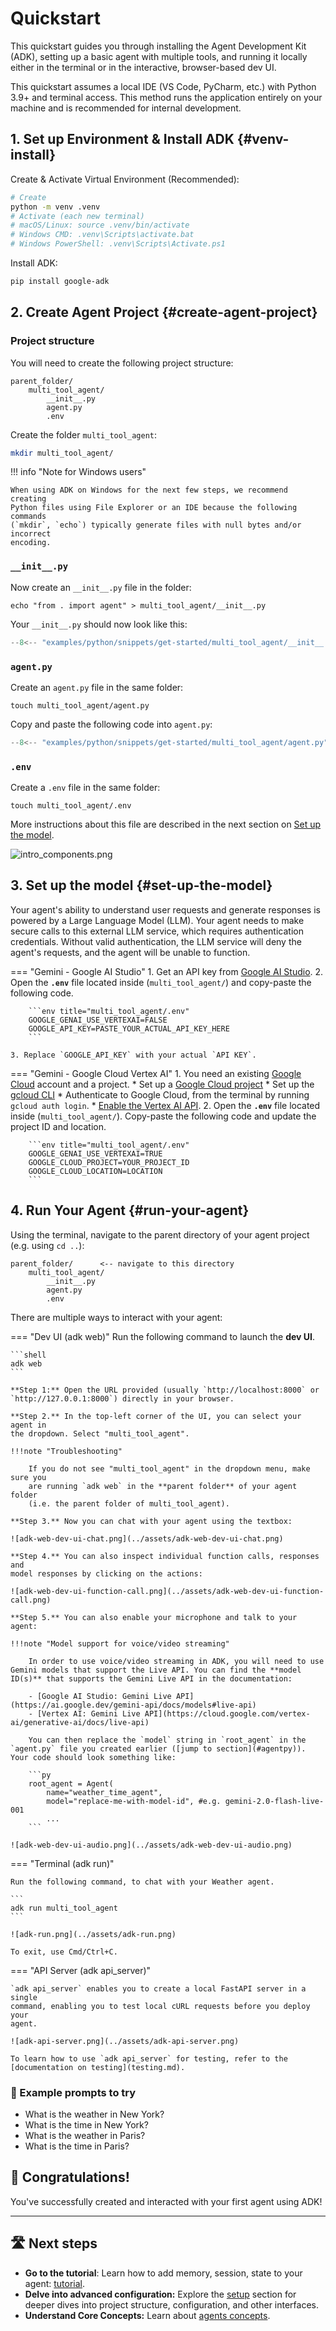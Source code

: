 # Quickstart

This quickstart guides you through installing the Agent Development Kit (ADK),
setting up a basic agent with multiple tools, and running it locally either in the terminal or in the interactive, browser-based dev UI.

<!-- <img src="../../assets/quickstart.png" alt="Quickstart setup"> -->

This quickstart assumes a local IDE (VS Code, PyCharm, etc.) with Python 3.9+
and terminal access. This method runs the application entirely on your machine
and is recommended for internal development.

## 1. Set up Environment & Install ADK {#venv-install}

Create & Activate Virtual Environment (Recommended):

```bash
# Create
python -m venv .venv
# Activate (each new terminal)
# macOS/Linux: source .venv/bin/activate
# Windows CMD: .venv\Scripts\activate.bat
# Windows PowerShell: .venv\Scripts\Activate.ps1
```

Install ADK:

```bash
pip install google-adk
```

## 2. Create Agent Project {#create-agent-project}

### Project structure

You will need to create the following project structure:

```console
parent_folder/
    multi_tool_agent/
        __init__.py
        agent.py
        .env
```

Create the folder `multi_tool_agent`:

```bash
mkdir multi_tool_agent/
```

!!! info "Note for Windows users"

    When using ADK on Windows for the next few steps, we recommend creating
    Python files using File Explorer or an IDE because the following commands
    (`mkdir`, `echo`) typically generate files with null bytes and/or incorrect
    encoding.

### `__init__.py`

Now create an `__init__.py` file in the folder:

```shell
echo "from . import agent" > multi_tool_agent/__init__.py
```

Your `__init__.py` should now look like this:

```python title="multi_tool_agent/__init__.py"
--8<-- "examples/python/snippets/get-started/multi_tool_agent/__init__.py"
```

### `agent.py`

Create an `agent.py` file in the same folder:

```shell
touch multi_tool_agent/agent.py
```

Copy and paste the following code into `agent.py`:

```python title="multi_tool_agent/agent.py"
--8<-- "examples/python/snippets/get-started/multi_tool_agent/agent.py"
```

### `.env`

Create a `.env` file in the same folder:

```shell
touch multi_tool_agent/.env
```

More instructions about this file are described in the next section on [Set up the model](#set-up-the-model).

![intro_components.png](../assets/quickstart-flow-tool.png)

## 3. Set up the model {#set-up-the-model}

Your agent's ability to understand user requests and generate responses is
powered by a Large Language Model (LLM). Your agent needs to make secure calls
to this external LLM service, which requires authentication credentials. Without
valid authentication, the LLM service will deny the agent's requests, and the
agent will be unable to function.

=== "Gemini - Google AI Studio"
    1. Get an API key from [Google AI Studio](https://aistudio.google.com/apikey).
    2. Open the **`.env`** file located inside (`multi_tool_agent/`) and copy-paste the following code.

        ```env title="multi_tool_agent/.env"
        GOOGLE_GENAI_USE_VERTEXAI=FALSE
        GOOGLE_API_KEY=PASTE_YOUR_ACTUAL_API_KEY_HERE
        ```

    3. Replace `GOOGLE_API_KEY` with your actual `API KEY`.

=== "Gemini - Google Cloud Vertex AI"
    1. You need an existing
       [Google Cloud](https://cloud.google.com/?e=48754805&hl=en) account and a
       project.
        * Set up a
          [Google Cloud project](https://cloud.google.com/vertex-ai/generative-ai/docs/start/quickstarts/quickstart-multimodal#setup-gcp)
        * Set up the
          [gcloud CLI](https://cloud.google.com/vertex-ai/generative-ai/docs/start/quickstarts/quickstart-multimodal#setup-local)
        * Authenticate to Google Cloud, from the terminal by running
          `gcloud auth login`.
        * [Enable the Vertex AI API](https://console.cloud.google.com/flows/enableapi?apiid=aiplatform.googleapis.com).
    2. Open the **`.env`** file located inside (`multi_tool_agent/`). Copy-paste
       the following code and update the project ID and location.

        ```env title="multi_tool_agent/.env"
        GOOGLE_GENAI_USE_VERTEXAI=TRUE
        GOOGLE_CLOUD_PROJECT=YOUR_PROJECT_ID
        GOOGLE_CLOUD_LOCATION=LOCATION
        ```

## 4. Run Your Agent {#run-your-agent}

Using the terminal, navigate to the parent directory of your agent project
(e.g. using `cd ..`):

```console
parent_folder/      <-- navigate to this directory
    multi_tool_agent/
        __init__.py
        agent.py
        .env
```

There are multiple ways to interact with your agent:

=== "Dev UI (adk web)"
    Run the following command to launch the **dev UI**.

    ```shell
    adk web
    ```

    **Step 1:** Open the URL provided (usually `http://localhost:8000` or
    `http://127.0.0.1:8000`) directly in your browser.

    **Step 2.** In the top-left corner of the UI, you can select your agent in
    the dropdown. Select "multi_tool_agent".

    !!!note "Troubleshooting"

        If you do not see "multi_tool_agent" in the dropdown menu, make sure you
        are running `adk web` in the **parent folder** of your agent folder
        (i.e. the parent folder of multi_tool_agent).

    **Step 3.** Now you can chat with your agent using the textbox:

    ![adk-web-dev-ui-chat.png](../assets/adk-web-dev-ui-chat.png)

    **Step 4.** You can also inspect individual function calls, responses and
    model responses by clicking on the actions:

    ![adk-web-dev-ui-function-call.png](../assets/adk-web-dev-ui-function-call.png)

    **Step 5.** You can also enable your microphone and talk to your agent:
    
    !!!note "Model support for voice/video streaming"
    
        In order to use voice/video streaming in ADK, you will need to use Gemini models that support the Live API. You can find the **model ID(s)** that supports the Gemini Live API in the documentation:

        - [Google AI Studio: Gemini Live API](https://ai.google.dev/gemini-api/docs/models#live-api)
        - [Vertex AI: Gemini Live API](https://cloud.google.com/vertex-ai/generative-ai/docs/live-api)

        You can then replace the `model` string in `root_agent` in the `agent.py` file you created earlier ([jump to section](#agentpy)). Your code should look something like:
        
        ```py
        root_agent = Agent(
            name="weather_time_agent",
            model="replace-me-with-model-id", #e.g. gemini-2.0-flash-live-001
            ...
        ```

    ![adk-web-dev-ui-audio.png](../assets/adk-web-dev-ui-audio.png)

=== "Terminal (adk run)"

    Run the following command, to chat with your Weather agent.

    ```
    adk run multi_tool_agent
    ```

    ![adk-run.png](../assets/adk-run.png)

    To exit, use Cmd/Ctrl+C.

=== "API Server (adk api_server)"

    `adk api_server` enables you to create a local FastAPI server in a single
    command, enabling you to test local cURL requests before you deploy your
    agent.

    ![adk-api-server.png](../assets/adk-api-server.png)

    To learn how to use `adk api_server` for testing, refer to the
    [documentation on testing](testing.md).

### 📝 Example prompts to try

* What is the weather in New York?
* What is the time in New York?
* What is the weather in Paris?
* What is the time in Paris?

## 🎉 Congratulations!

You've successfully created and interacted with your first agent using ADK!

---

## 🛣️ Next steps

* **Go to the tutorial**: Learn how to add memory, session, state to your agent:
  [tutorial](tutorial.md).
* **Delve into advanced configuration:** Explore the [setup](installation.md)
  section for deeper dives into project structure, configuration, and other
  interfaces.
* **Understand Core Concepts:** Learn about
  [agents concepts](../agents/index.md).
